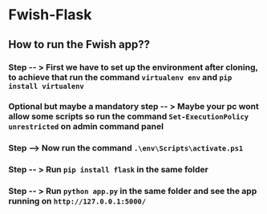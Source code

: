 # Fwish-Flask 

## How to run the Fwish app??

### Step -- > First we have to set up the environment after cloning, to achieve that run the command `virtualenv env` and `pip install virtualenv` 
### Optional but maybe a mandatory step -- > Maybe your pc wont allow some scripts so run the command `Set-ExecutionPolicy unrestricted` on admin command panel 
### Step --> Now run the command `.\env\Scripts\activate.ps1`
### Step -- > Run `pip install flask` in the same folder
### Step -- > Run  `python app.py` in the same folder and see the app running on `http://127.0.0.1:5000/`
